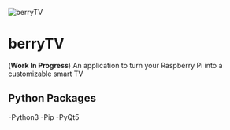 ![berryTV](https://github.com/user-attachments/assets/05e7296c-f339-4166-a997-9c43ff88d631)
# berryTV
(**Work In Progress**) An application to turn your Raspberry Pi into a customizable smart TV

## Python Packages

-Python3
-Pip
-PyQt5
